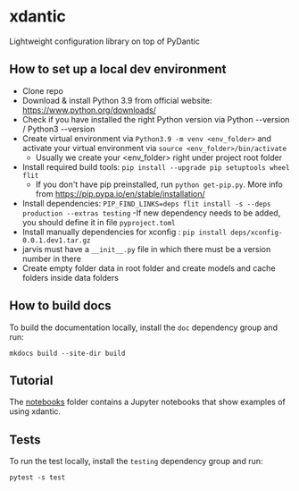 # xdantic
Lightweight configuration library on top of PyDantic

## How to set up a local dev environment
- Clone repo
- Download & install Python 3.9 from official website: https://www.python.org/downloads/
- Check if you have installed the right Python version via Python --version / Python3 --version
- Create virtual environment via `Python3.9 -m venv <env_folder>` and activate your virtual environment via `source <env_folder>/bin/activate`
  - Usually we create your <env_folder> right under project root folder
- Install required build tools: `pip install --upgrade pip setuptools wheel flit`
  - If you don't have pip preinstalled, run `python get-pip.py`. More info from https://pip.pypa.io/en/stable/installation/
- Install dependencies: `PIP_FIND_LINKS=deps flit install -s --deps production --extras testing`
  -If new dependency needs to be added, you should define it in file `pyproject.toml`
- Install manually dependencies for xconfig : `pip install deps/xconfig-0.0.1.dev1.tar.gz`
- jarvis must have a `__init__.py` file in which there must be a version number in there
- Create empty folder data in root folder and create models and cache folders inside data folders

## How to build docs
To build the documentation locally, install the `doc` dependency group and run:

```
mkdocs build --site-dir build
```

## Tutorial

The [notebooks](./notebooks) folder contains a Jupyter notebooks that show examples of using xdantic.

## Tests

To run the test locally, install the `testing` dependency group and run:

```
pytest -s test
```